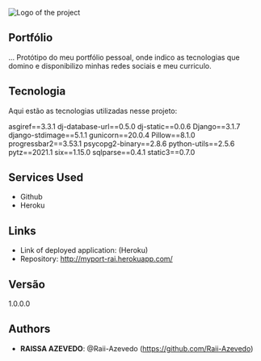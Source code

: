 ![Logo of the project](http://myport-rai.herokuapp.com/static/img/nlogo.png)
 
## Portfólio
 
... Protótipo do meu portfólio pessoal, onde indico as tecnologias que domino e disponibilizo minhas redes sociais e meu curriculo.
 
 
## Tecnologia
 
Aqui estão as tecnologias utilizadas nesse projeto:
 
asgiref==3.3.1
dj-database-url==0.5.0
dj-static==0.0.6
Django==3.1.7
django-stdimage==5.1.1
gunicorn==20.0.4
Pillow==8.1.0
progressbar2==3.53.1
psycopg2-binary==2.8.6
python-utils==2.5.6
pytz==2021.1
six==1.15.0
sqlparse==0.4.1
static3==0.7.0

 
 
## Services Used
 
* Github
* Heroku
 
 
## Links
 
  - Link of deployed application: (Heroku)
  - Repository: http://myport-rai.herokuapp.com/
 
## Versão
 
1.0.0.0
 
 
## Authors
 
* **RAISSA AZEVEDO**: @Raii-Azevedo (https://github.com/Raii-Azevedo)
 


